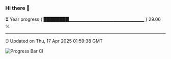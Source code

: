 ### Hi there 👋

⏳ Year progress { ████████▁▁▁▁▁▁▁▁▁▁▁▁▁▁▁▁▁▁▁▁▁▁ } 29.06 %

---

⏰ Updated on Thu, 17 Apr 2025 01:59:38 GMT

![Progress Bar CI](https://github.com/DhruviPatel157/GitHub-Actions-Demo/workflows/Progress%20Bar%20CI/badge.svg)
